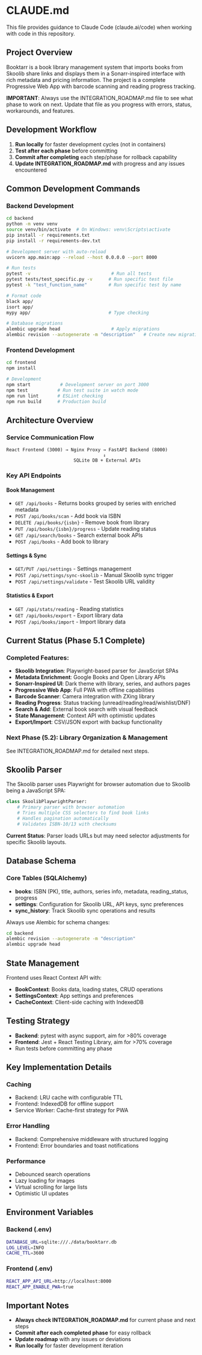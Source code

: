 # CLAUDE.md

This file provides guidance to Claude Code (claude.ai/code) when working with code in this repository.

## Project Overview

Booktarr is a book library management system that imports books from Skoolib share links and displays them in a Sonarr-inspired interface with rich metadata and pricing information. The project is a complete Progressive Web App with barcode scanning and reading progress tracking.

**IMPORTANT**: Always use the INTEGRATION_ROADMAP.md file to see what phase to work on next. Update that file as you progress with errors, status, workarounds, and features.

## Development Workflow

1. **Run locally** for faster development cycles (not in containers)
2. **Test after each phase** before committing
3. **Commit after completing** each step/phase for rollback capability
4. **Update INTEGRATION_ROADMAP.md** with progress and any issues encountered

## Common Development Commands

### Backend Development
```bash
cd backend
python -m venv venv
source venv/bin/activate  # On Windows: venv\Scripts\activate
pip install -r requirements.txt
pip install -r requirements-dev.txt

# Development server with auto-reload
uvicorn app.main:app --reload --host 0.0.0.0 --port 8000

# Run tests
pytest -v                              # Run all tests
pytest tests/test_specific.py -v      # Run specific test file
pytest -k "test_function_name"        # Run specific test by name

# Format code
black app/
isort app/
mypy app/                             # Type checking

# Database migrations
alembic upgrade head                   # Apply migrations
alembic revision --autogenerate -m "description"   # Create new migration
```

### Frontend Development
```bash
cd frontend
npm install

# Development
npm start           # Development server on port 3000
npm test           # Run test suite in watch mode
npm run lint       # ESLint checking
npm run build      # Production build
```

## Architecture Overview

### Service Communication Flow
```
React Frontend (3000) → Nginx Proxy → FastAPI Backend (8000)
                                    ↓
                         SQLite DB + External APIs
```

### Key API Endpoints

#### Book Management
- `GET /api/books` - Returns books grouped by series with enriched metadata
- `POST /api/books/scan` - Add book via ISBN
- `DELETE /api/books/{isbn}` - Remove book from library
- `PUT /api/books/{isbn}/progress` - Update reading status
- `GET /api/search/books` - Search external book APIs
- `POST /api/books` - Add book to library

#### Settings & Sync
- `GET/PUT /api/settings` - Settings management
- `POST /api/settings/sync-skoolib` - Manual Skoolib sync trigger
- `POST /api/settings/validate` - Test Skoolib URL validity

#### Statistics & Export
- `GET /api/stats/reading` - Reading statistics
- `GET /api/books/export` - Export library data
- `POST /api/books/import` - Import library data

## Current Status (Phase 5.1 Complete)

### Completed Features:
- **Skoolib Integration**: Playwright-based parser for JavaScript SPAs
- **Metadata Enrichment**: Google Books and Open Library APIs
- **Sonarr-Inspired UI**: Dark theme with library, series, and authors pages
- **Progressive Web App**: Full PWA with offline capabilities
- **Barcode Scanner**: Camera integration with ZXing library
- **Reading Progress**: Status tracking (unread/reading/read/wishlist/DNF)
- **Search & Add**: External book search with visual feedback
- **State Management**: Context API with optimistic updates
- **Export/Import**: CSV/JSON export with backup functionality

### Next Phase (5.2): Library Organization & Management
See INTEGRATION_ROADMAP.md for detailed next steps.

## Skoolib Parser

The Skoolib parser uses Playwright for browser automation due to Skoolib being a JavaScript SPA:

```python
class SkoolibPlaywrightParser:
    # Primary parser with browser automation
    # Tries multiple CSS selectors to find book links
    # Handles pagination automatically
    # Validates ISBN-10/13 with checksums
```

**Current Status**: Parser loads URLs but may need selector adjustments for specific Skoolib layouts.

## Database Schema

### Core Tables (SQLAlchemy)
- **books**: ISBN (PK), title, authors, series info, metadata, reading_status, progress
- **settings**: Configuration for Skoolib URL, API keys, sync preferences
- **sync_history**: Track Skoolib sync operations and results

Always use Alembic for schema changes:
```bash
cd backend
alembic revision --autogenerate -m "description"
alembic upgrade head
```

## State Management

Frontend uses React Context API with:
- **BookContext**: Books data, loading states, CRUD operations
- **SettingsContext**: App settings and preferences
- **CacheContext**: Client-side caching with IndexedDB

## Testing Strategy

- **Backend**: pytest with async support, aim for >80% coverage
- **Frontend**: Jest + React Testing Library, aim for >70% coverage
- Run tests before committing any phase

## Key Implementation Details

### Caching
- Backend: LRU cache with configurable TTL
- Frontend: IndexedDB for offline support
- Service Worker: Cache-first strategy for PWA

### Error Handling
- Backend: Comprehensive middleware with structured logging
- Frontend: Error boundaries and toast notifications

### Performance
- Debounced search operations
- Lazy loading for images
- Virtual scrolling for large lists
- Optimistic UI updates

## Environment Variables

### Backend (.env)
```bash
DATABASE_URL=sqlite:///./data/booktarr.db
LOG_LEVEL=INFO
CACHE_TTL=3600
```

### Frontend (.env)
```bash
REACT_APP_API_URL=http://localhost:8000
REACT_APP_ENABLE_PWA=true
```

## Important Notes

- **Always check INTEGRATION_ROADMAP.md** for current phase and next steps
- **Commit after each completed phase** for easy rollback
- **Update roadmap** with any issues or deviations
- **Run locally** for faster development iteration